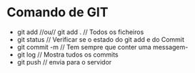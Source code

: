 # Comando de GIT
* git add <nome do Ficheiro> //ou// git add . // Todos os ficheiros
* git status // Verificar se o estado do git add e do Commit
* git commit -m <messagem> // Tem sempre que conter uma messagem-
* git log // Mostra tudos os commits 
* git push // envia para o servidor 